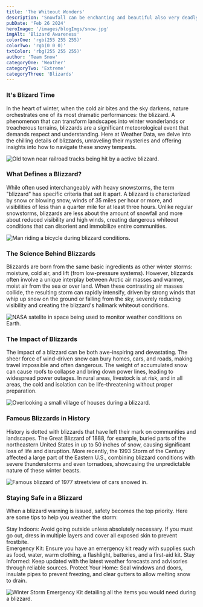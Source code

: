 ```yaml
---
title: 'The Whiteout Wonders'
description: 'Snowfall can be enchanting and beautiful also very deadly.'
pubDate: 'Feb 26 2024'
heroImage: '/images/blogImgs/snow.jpg'
imgAlt: 'Blizard Awareness'
colorOne: 'rgb(255 255 255)'
colorTwo: 'rgb(0 0 0)'
txtColor: 'rbg(255 255 255)'
author: 'Team Snow'
categoryOne: 'Weather'
categoryTwo: 'Extreme'
categoryThree: 'Blizards'
---
```


<div class="w-full h-auto">
    <h3 class='text-xl font-bold my-8 text-center'>
It's Blizard Time
</h3>
        <p class='text-lg text-justified mb-4'>
In the heart of winter, when the cold air bites and the sky darkens, nature orchestrates one of its most dramatic performances: the blizzard. A phenomenon that can transform landscapes into winter wonderlands or treacherous terrains, blizzards are a significant meteorological event that demands respect and understanding. Here at Weather Data, we delve into the chilling details of blizzards, unraveling their mysteries and offering insights into how to navigate these snowy tempests.
</p>
<div class="w-full md:w-3/4 lg:w-1/2 h-auto mx-auto my-8 pointer-events-none">
    <img class="w-full h-auto rounded-3xl shadow-xl" src="https://images.unsplash.com/photo-1606167868020-3892ca9b594d" alt="Old town near railroad tracks being hit by a active blizzard." >
</div>
<h3 class="text-xl font-bold my-8 text-center">
What Defines a Blizzard?
</h3>
<p class='text-lg text-justified mb-4'>
While often used interchangeably with heavy snowstorms, the term "blizzard" has specific criteria that set it apart. A blizzard is characterized by snow or blowing snow, winds of 35 miles per hour or more, and visibilities of less than a quarter mile for at least three hours. Unlike regular snowstorms, blizzards are less about the amount of snowfall and more about reduced visibility and high winds, creating dangerous whiteout conditions that can disorient and immobilize entire communities.
</p>
<div class="w-full md:w-3/4 lg:w-1/2 h-auto mx-auto my-8 pointer-events-none">
    <img class="w-full h-auto rounded-3xl shadow-xl" src="https://images.unsplash.com/photo-1638727598888-9a9390754a2c" alt="Man riding a bicycle during blizzard conditions." >
</div>
<h3 class="text-xl font-bold my-8 text-center">
The Science Behind Blizzards
</h3>
<p class='text-lg text-justified mb-4'>
Blizzards are born from the same basic ingredients as other winter storms: moisture, cold air, and lift (from low-pressure systems). However, blizzards often involve a unique interplay between Arctic air masses and warmer, moist air from the sea or over land. When these contrasting air masses collide, the resulting storm can rapidly intensify, driven by strong winds that whip up snow on the ground or falling from the sky, severely reducing visibility and creating the blizzard's hallmark whiteout conditions.
</p>
<div class="w-full md:w-3/4 lg:w-1/2 h-auto mx-auto my-8 pointer-events-none">
    <img class="w-full h-auto rounded-3xl shadow-xl" src="https://images.unsplash.com/photo-1446776858070-70c3d5ed6758" alt="NASA satelite in space being used to monitor weather conditions on Earth." >
</div>
<h3 class='text-xl font-bold my-8 text-center'>
The Impact of Blizzards
</h3>
<p class='text-lg mb-4'>
The impact of a blizzard can be both awe-inspiring and devastating. The sheer force of wind-driven snow can bury homes, cars, and roads, making travel impossible and often dangerous. The weight of accumulated snow can cause roofs to collapse and bring down power lines, leading to widespread power outages. In rural areas, livestock is at risk, and in all areas, the cold and isolation can be life-threatening without proper preparation.
</p>
<div class="w-full md:w-3/4 lg:w-1/2 h-auto mx-auto my-8 pointer-events-none">
    <img class="w-full h-auto rounded-3xl shadow-xl" src="https://images.unsplash.com/photo-1644932524907-1181ea113a33" alt="Overlooking a small village of houses during a blizzard." >
</div>
<h3 class="text-xl font-bold my-8 text-center">
Famous Blizzards in History
</h3>
<p class='text-lg mb-4'>
History is dotted with blizzards that have left their mark on communities and landscapes. The Great Blizzard of 1888, for example, buried parts of the northeastern United States in up to 50 inches of snow, causing significant loss of life and disruption. More recently, the 1993 Storm of the Century affected a large part of the Eastern U.S., combining blizzard conditions with severe thunderstorms and even tornadoes, showcasing the unpredictable nature of these winter beasts.
</p>
<div class="w-full md:w-3/4 lg:w-1/2 h-auto mx-auto my-8 pointer-events-none">
    <img class="w-full h-auto rounded-3xl shadow-xl" src="https://images.unsplash.com/photo-1648588201709-2e0c61aabc75" alt="Famous blizzard of 1977 streetview of cars snowed in." >
</div>
<h3 class='text-xl font-bold my-8 text-center'>
Staying Safe in a Blizzard
</h3>
        <p class='text-lg mb-4'>
When a blizzard warning is issued, safety becomes the top priority. Here are some tips to help you weather the storm:
</p>
<p class='text-lg mb-4'>
Stay Indoors: Avoid going outside unless absolutely necessary. If you must go out, dress in multiple layers and cover all exposed skin to prevent frostbite. <br />
Emergency Kit: Ensure you have an emergency kit ready with supplies such as food, water, warm clothing, a flashlight, batteries, and a first-aid kit.
Stay Informed: Keep updated with the latest weather forecasts and advisories through reliable sources.
Protect Your Home: Seal windows and doors, insulate pipes to prevent freezing, and clear gutters to allow melting snow to drain.
</p>
<div class="w-full md:w-3/4 lg:w-1/2 h-auto mx-auto my-8 pointer-events-none">
    <img class="w-full h-auto rounded-3xl shadow-xl" src="https://www.economical.com/ECOCOM/media/EcoComMedia/Site%20imagery/Blog/Blog%20entries/2019_Winter_emergency_kit_infographic_en-min.jpg" alt="Winter Storm Emergency Kit detailing all the items you would need during a blizzard." >
</div>
</div>
